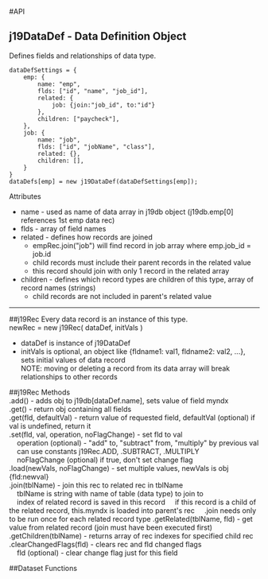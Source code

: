 #API

## j19DataDef - Data Definition Object  

Defines fields and relationships of data type.

```
dataDefSettings = {
	emp: {
		name: "emp",
		flds: ["id", "name", "job_id"],
		related: {
			job: {join:"job_id", to:"id"}
		},
		children: ["paycheck"],
	},
	job: {
		name: "job",
		flds: ["id", "jobName", "class"],
		related: {},
		children: [],
	}
}
dataDefs[emp] = new j19DataDef(dataDefSettings[emp]);
```

Attributes  
* name - used as name of data array in j19db object (j19db.emp[0] references 1st emp data rec)
* flds - array of field names 
* related - defines how records are joined
    * empRec.join("job") will find record in job array where emp.job_id = job.id
    * child records must include their parent records in the related value
    * this record should join with only 1 record in the related array
* children - defines which record types are children of this type, array of record names (strings)
    * child records are not included in parent's related value 
  
<hr>

##j19Rec
Every data record is an instance of this type.  
newRec = new j19Rec( dataDef, initVals )  
* dataDef is instance of j19DataDef
* initVals is optional, an object like {fldname1: val1, fldname2: val2, ...}, sets initial values of data record  
NOTE: moving or deleting a record from its data array will break relationships to other records

##j19Rec Methods  
.add() - adds obj to j19db[dataDef.name], sets value of field myndx  
.get() - return obj containing all fields  
.get(fld, defaultVal) - return value of requested field, defaultVal (optional) if val is undefined, return it  
.set(fld, val, operation, noFlagChange) - set fld to val  
&nbsp; &nbsp; operation (optional) - "add" to, "subtract" from, "multiply" by previous val  
&nbsp; &nbsp; can use constants j19Rec.ADD, .SUBTRACT, .MULTIPLY  
&nbsp; &nbsp; noFlagChange (optional) if true, don't set change flag  
.load(newVals, noFlagChange) - set multiple values, newVals is obj {fld:newval}  
.join(tblName) - join this rec to related rec in tblName  
&nbsp; &nbsp; tblName is string with name of table (data type) to join to  
&nbsp; &nbsp; index of related record is saved in this record
&nbsp; &nbsp; if this record is a child of the related record, this.myndx is loaded into parent's rec 
&nbsp; &nbsp; .join needs only to be run once for each related record type 
.getRelated(tblName, fld) - get value from related record (join must have been executed first)  
.getChildren(tblName) - returns array of rec indexes for specified child rec  
.clearChangedFlags(fld) - clears rec and fld changed flags  
&nbsp; &nbsp; fld (optional) - clear change flag just for this field  

##Dataset Functions










